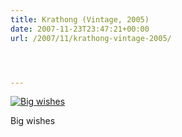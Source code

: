 ```yaml
---
title: Krathong (Vintage, 2005)
date: 2007-11-23T23:47:21+00:00
url: /2007/11/krathong-vintage-2005/




---
```

<div class="flickr">
  <a href="http://www.flickr.com/photos/schreibblogade/64107958/" title="Big wishes"><img src="//farm1.static.flickr.com/29/64107958_6667706e48.jpg" alt="Big wishes" /></a></p>

  <p>
    Big wishes
  </p>
</div>
